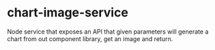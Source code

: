 # chart-image-service
Node service that exposes an API that given parameters will generate a chart from out component library, get an image and return. 

